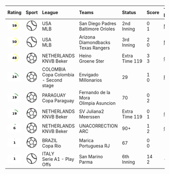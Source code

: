 | Rating                                                                                                                                 | Sport                                                                                                            | League                                   | Teams                                   | Status         | Score   | TV Listing                                                 |
|:---------------------------------------------------------------------------------------------------------------------------------------|:-----------------------------------------------------------------------------------------------------------------|:-----------------------------------------|:----------------------------------------|:---------------|:--------|:-----------------------------------------------------------|
| <img src="https://raw.githubusercontent.com/BlakeDuncan25/Donut-SVG-Ratings/bac4e4a278175106499642192132b1786a9aec38/59.svg" alt="59"> | <img src="https://raw.githubusercontent.com/BlakeDuncan25/Donut-SVG-Ratings/master/baseball.png" alt="Baseball"> | USA<br>MLB                               | San Diego Padres<br>Baltimore Orioles   | 2nd Inning     | 0<br>1  | <a href="https://www.mlb.com/live-stream-games">MLB.TV</a> |
| <img src="https://raw.githubusercontent.com/BlakeDuncan25/Donut-SVG-Ratings/bac4e4a278175106499642192132b1786a9aec38/50.svg" alt="50"> | <img src="https://raw.githubusercontent.com/BlakeDuncan25/Donut-SVG-Ratings/master/baseball.png" alt="Baseball"> | USA<br>MLB                               | Arizona Diamondbacks<br>Texas Rangers   | 3rd Inning     | 2<br>0  | <a href="https://www.mlb.com/live-stream-games">MLB.TV</a> |
| <img src="https://raw.githubusercontent.com/BlakeDuncan25/Donut-SVG-Ratings/bac4e4a278175106499642192132b1786a9aec38/48.svg" alt="48"> | <img src="https://raw.githubusercontent.com/BlakeDuncan25/Donut-SVG-Ratings/master/soccer.png" alt="Soccer">     | NETHERLANDS<br>KNVB Beker                | Heino<br>Groene Ster                    | Extra Time 119 | 3<br>3  | <a href="https://watch.fanatiz.com/calendar">GOLTV</a>     |
| <img src="https://raw.githubusercontent.com/BlakeDuncan25/Donut-SVG-Ratings/bac4e4a278175106499642192132b1786a9aec38/24.svg" alt="24"> | <img src="https://raw.githubusercontent.com/BlakeDuncan25/Donut-SVG-Ratings/master/soccer.png" alt="Soccer">     | COLOMBIA<br>Copa Colombia - Second stage | Envigado<br>Millonarios                 | 29             | 1<br>0  | <a href="https://watch.fanatiz.com/channels">Fanatiz</a>   |
| <img src="https://raw.githubusercontent.com/BlakeDuncan25/Donut-SVG-Ratings/bac4e4a278175106499642192132b1786a9aec38/19.svg" alt="19"> | <img src="https://raw.githubusercontent.com/BlakeDuncan25/Donut-SVG-Ratings/master/soccer.png" alt="Soccer">     | PARAGUAY<br>Copa Paraguay                | Fernando de la Mora<br>Olimpia Asuncion | 70             | 0<br>2  | <a href="#N/A"></a>                                        |
| <img src="https://raw.githubusercontent.com/BlakeDuncan25/Donut-SVG-Ratings/bac4e4a278175106499642192132b1786a9aec38/19.svg" alt="19"> | <img src="https://raw.githubusercontent.com/BlakeDuncan25/Donut-SVG-Ratings/master/soccer.png" alt="Soccer">     | NETHERLANDS<br>KNVB Beker                | SV Juliana2<br>Meerssen                 | Extra Time 119 | 0<br>1  | <a href="https://watch.fanatiz.com/calendar">GOLTV</a>     |
| <img src="https://raw.githubusercontent.com/BlakeDuncan25/Donut-SVG-Ratings/bac4e4a278175106499642192132b1786a9aec38/6.svg" alt="6">   | <img src="https://raw.githubusercontent.com/BlakeDuncan25/Donut-SVG-Ratings/master/soccer.png" alt="Soccer">     | NETHERLANDS<br>KNVB Beker                | UNACORRECTION<br>ARC                    | 90+            | 1<br>2  | <a href="https://watch.fanatiz.com/calendar">GOLTV</a>     |
| <img src="https://raw.githubusercontent.com/BlakeDuncan25/Donut-SVG-Ratings/bac4e4a278175106499642192132b1786a9aec38/1.svg" alt="1">   | <img src="https://raw.githubusercontent.com/BlakeDuncan25/Donut-SVG-Ratings/master/soccer.png" alt="Soccer">     | BRAZIL<br>Copa Rio                       | Marica<br>Portuguesa RJ                 | 67             | 0<br>0  | <a href="#N/A"></a>                                        |
| <img src="https://raw.githubusercontent.com/BlakeDuncan25/Donut-SVG-Ratings/bac4e4a278175106499642192132b1786a9aec38/1.svg" alt="1">   | <img src="https://raw.githubusercontent.com/BlakeDuncan25/Donut-SVG-Ratings/master/baseball.png" alt="Baseball"> | ITALY<br>Serie A1 - Play Offs            | San Marino<br>Parma                     | 6th Inning     | 14<br>2 | -                                                          |